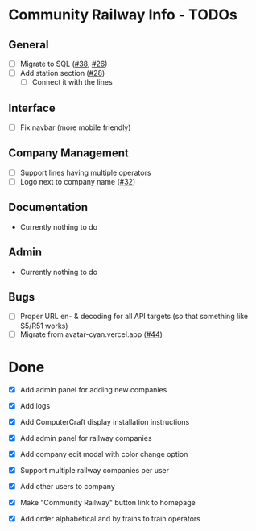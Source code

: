 # Community Railway Info - TODOs

## General
- [ ] Migrate to SQL ([#38](https://github.com/OneLinkPog/community-railway-info/issues/38), [#26](https://github.com/OneLinkPog/community-railway-info/issues/26))
- [ ] Add station section ([#28](https://github.com/OneLinkPog/community-railway-info/issues/28))
  - [ ] Connect it with the lines

## Interface
- [ ] Fix navbar (more mobile friendly)

## Company Management
- [ ] Support lines having multiple operators
- [ ] Logo next to company name ([#32](https://github.com/OneLinkPog/community-railway-info/issues/32))

## Documentation
- Currently nothing to do
  
## Admin
- Currently nothing to do

## Bugs
- [ ] Proper URL en- & decoding for all API targets (so that something like S5/R51 works)
- [ ] Migrate from avatar-cyan.vercel.app ([#44](https://github.com/OneLinkPog/community-railway-info/issues/44))

# Done
- [x] Add admin panel for adding new companies
- [x] Add logs
- [x] Add ComputerCraft display installation instructions
- [x] Add admin panel for railway companies
- [x] Add company edit modal with color change option
- [x] Support multiple railway companies per user
- [x] Add other users to company
- [x] Make "Community Railway" button link to homepage
- [x] Add order alphabetical and by trains to train operators

